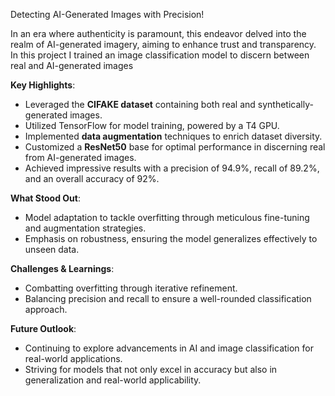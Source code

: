 
Detecting AI-Generated Images with Precision!

In an era where authenticity is paramount, this endeavor delved into the realm of AI-generated imagery, aiming to enhance trust and transparency. In this project I trained an image classification model to discern between real and AI-generated images

**Key Highlights**:
- Leveraged the **CIFAKE dataset** containing both real and synthetically-generated images.
- Utilized TensorFlow for model training, powered by a T4 GPU.
- Implemented **data augmentation** techniques to enrich dataset diversity.
- Customized a **ResNet50** base for optimal performance in discerning real from AI-generated images.
- Achieved impressive results with a precision of 94.9%, recall of 89.2%, and an overall accuracy of 92%.

**What Stood Out**:
- Model adaptation to tackle overfitting through meticulous fine-tuning and augmentation strategies.
- Emphasis on robustness, ensuring the model generalizes effectively to unseen data.

**Challenges & Learnings**:
- Combatting overfitting through iterative refinement.
- Balancing precision and recall to ensure a well-rounded classification approach.

 **Future Outlook**:
- Continuing to explore advancements in AI and image classification for real-world applications.
- Striving for models that not only excel in accuracy but also in generalization and real-world applicability.
